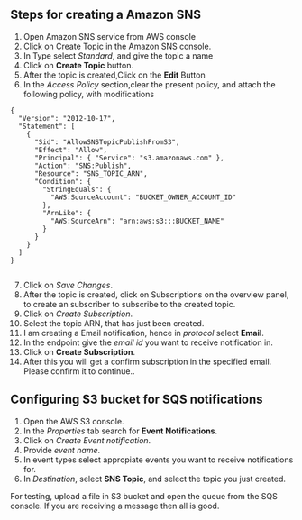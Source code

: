 ## Steps for creating a Amazon SNS
1. Open Amazon SNS service from AWS console
2. Click on Create Topic in the Amazon SNS console.
3. In Type select *Standard*, and give the topic a name
4. Click on **Create Topic** button.
5. After the topic is created,Click on the **Edit** Button
6. In the *Access Policy* section,clear the present policy, and attach the following policy, with modifications
```
{
  "Version": "2012-10-17",
  "Statement": [
    {
      "Sid": "AllowSNSTopicPublishFromS3",
      "Effect": "Allow",
      "Principal": { "Service": "s3.amazonaws.com" },
      "Action": "SNS:Publish",
      "Resource": "SNS_TOPIC_ARN",
      "Condition": {
        "StringEquals": {
          "AWS:SourceAccount": "BUCKET_OWNER_ACCOUNT_ID"
        },
        "ArnLike": {
          "AWS:SourceArn": "arn:aws:s3:::BUCKET_NAME"
        }
      }
    }
  ]
}


```
7. Click on *Save Changes*.
8. After the topic is created, click on Subscriptions on the overview panel, to create an subscriber to subscribe to the created topic.
9. Click on *Create Subscription*.
10. Select the topic ARN, that has just been created.
11. I am creating a Email notification, hence in *protocol* select **Email**.
12. In the endpoint give the *email id* you want to receive notification in.
12. Click on **Create Subscription**.
13. After this you will get a confirm subscription in the specified email. Please confirm it to continue..

## Configuring S3 bucket for SQS notifications
1. Open the AWS S3 console.
2. In the *Properties* tab search for **Event Notifications**.
3. Click on *Create Event notification*.
4. Provide *event name*.
5. In event types select appropiate events you want to receive notifications for.
6. In *Destination*, select **SNS Topic**, and select the topic you just created.

For testing, upload a file in S3 bucket and open the queue from the SQS console.
If you are receiving a message then all is good.
